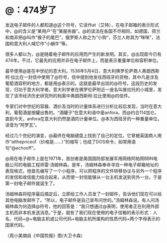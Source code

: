 # @：474岁了

发送电子邮件的人都知道@这个符号，它读作at（艾特），在电子邮箱的表示形式中，@的含义是“某用户”在“某服务器”。@的读法在各国不尽相同，如德国、荷兰和南非把@叫作“猴子的尾巴”，俄罗斯人称之为“小狗”，芬兰人称其为“咪咪”，法国和意大利人喊它作“小蜗牛”等。

很多人都以为，@是随着电子邮件的应用而产生的新发明。其实，@出现距今已有474年。不过，它最先的应用并非在电子邮件上，而是表示重量单位和容积单位。

最早使用@是在中世纪的意大利。1536年5月4日，意大利佛罗伦萨商人弗朗西斯柯·拉比在一封信中使用了@符号，信中提到他发往西班牙的货物，其中凡是涉及葡萄酒容积的地方，都是用@表示的。这就是最早出现的@符号。这段历史的发现，归功于意大利学者。意大利学者在佛罗伦萨附近一座名叫普拉托的小城里，发现了该市经济历史研究所的档案中弗朗西斯柯·拉比使用@的信件。

专家们对中世纪的容器、酒价及当时的计量体系进行分析比较后发现，当时在意大利，葡萄酒是按罐出售的。“酒罐子”在意大利语中是anfora，而@约合114加仑。直到今天，anfora在意大利仍然是酒的计量单位。@本为西班牙的一种重量单位，读音为“阿罗瓦”。

经过几个世纪的演变，@最终在电脑键盘上找到了自己的定位。它曾被英国商人用作“atthepriceof（价格是……）”的缩写；也成了DOS命令，如常用语句“@echooff”。

@用在电子邮件上是在1971年，首创者是美国国防部发展军用网络阿帕网BBN电脑公司的电脑工程师雷·汤姆林森。是年，汤姆林森奉命寻找一种电子邮箱地址的表现格式，他首先编写了一个小程序，可以把程序的文件转移协议与另外一个程序的发信和收信能力结合起来，从而使一封信能够从一台主机发送到另外一台。于是第一封电子邮件就诞生了。

汤姆林森将程序最后搞定后，立即给工作人员发了一封邮件，告诉他们现在可以给其他电脑发邮件了。“所以，电子邮件是自己宣布问世的。”汤姆林森说。有人问汤姆林森为何选择@符号，他的回答是：“我只想通过@表明，使用者正在利用外部主机而非本机发送消息。”于是，就有了我们现在使用的电子信箱的表示形式：人名、代码+@+电脑主机或公司代码+电脑主机所属构的性质代码+两个字母表示的国家代码。

（周小美摘自《中国剪报》图/大卫卡森）